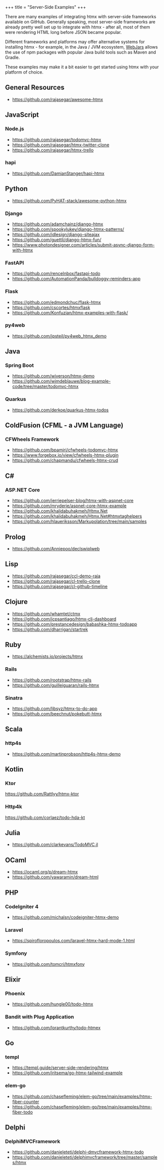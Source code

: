 +++
title = "Server-Side Examples"
+++

There are many examples of integrating htmx with server-side frameworks available on GitHub. Generally speaking,
most server-side frameworks are already pretty well set up to integrate with htmx - after all, most of them were
rendering HTML long before JSON became popular.

Different frameworks and platforms may offer alternative systems for installing htmx - for example, in the Java / JVM
ecosystem, [WebJars](https://www.webjars.org) allows the use of npm packages with popular Java build tools such as
Maven and Gradle.

These examples may make it a bit easier to get started using htmx with your platform of choice.

## General Resources

- <https://github.com/rajasegar/awesome-htmx>

## JavaScript

### Node.js

- <https://github.com/rajasegar/todomvc-htmx>
- <https://github.com/rajasegar/htmx-twitter-clone>
- <https://github.com/rajasegar/htmx-trello>

### hapi

- <https://github.com/DamianStanger/hapi-htmx>

## Python

- <https://github.com/PyHAT-stack/awesome-python-htmx>

### Django

- <https://github.com/adamchainz/django-htmx>
- <https://github.com/spookylukey/django-htmx-patterns/>
- <https://github.com/idlesign/django-siteajax>
- <https://github.com/guettli/django-htmx-fun/>
- <https://www.photondesigner.com/articles/submit-async-django-form-with-htmx>

### FastAPI

- <https://github.com/renceInbox/fastapi-todo>
- <https://github.com/AutomationPanda/bulldoggy-reminders-app>

### Flask

- <https://github.com/edmondchuc/flask-htmx>
- <https://github.com/cscortes/htmxflask>
- <https://github.com/Konfuzian/htmx-examples-with-flask/>

### py4web

- <https://github.com/jpsteil/py4web_htmx_demo>

## Java

### Spring Boot

- <https://github.com/wiverson/htmx-demo>
- <https://github.com/wimdeblauwe/blog-example-code/tree/master/todomvc-htmx>

### Quarkus

- <https://github.com/derkoe/quarkus-htmx-todos>

## ColdFusion (CFML - a JVM Language)

### CFWheels Framework

- <https://github.com/bpamiri/cfwheels-todomvc-htmx>
- <https://www.forgebox.io/view/cfwheels-htmx-plugin>
- <https://github.com/chapmandu/cfwheels-htmx-crud>

## C#

### ASP.NET Core

- <https://github.com/jerriepelser-blog/htmx-with-aspnet-core>
- <https://github.com/mryderie/aspnet-core-htmx-example>
- <https://github.com/khalidabuhakmeh/Htmx.Net>
- <https://github.com/khalidabuhakmeh/Htmx.Net#htmxtaghelpers>
- <https://github.com/hlaueriksson/Markupolation/tree/main/samples>

## Prolog

- <https://github.com/Anniepoo/declswiplweb>

## Lisp

- <https://github.com/rajasegar/ccl-demo-raja>
- <https://github.com/rajasegar/cl-trello-clone>
- <https://github.com/rajasegar/cl-github-timeline>

## Clojure

- <https://github.com/whamtet/ctmx>
- <https://github.com/jcpsantiago/htmx-clj-dashboard>
- <https://github.com/prestancedesign/babashka-htmx-todoapp>
- <https://github.com/dharrigan/startrek>

## Ruby

- <https://alchemists.io/projects/htmx>

### Rails

- <https://github.com/rootstrap/htmx-rails>
- <https://github.com/guilleiguaran/rails-htmx>

### Sinatra

- <https://github.com/libsyz/htmx-to-do-app>
- <https://github.com/beechnut/pokebutt-htmx>

## Scala
  
### http4s
- <https://github.com/martinprobson/http4s-htmx-demo>

## Kotlin

### Ktor

<https://github.com/Rattlyy/htmx-ktor>

### Http4k

<https://github.com/corlaez/todo-hda-kt>

## Julia

- <https://github.com/clarkevans/TodoMVC.jl>

## OCaml

- <https://ocaml.org/p/dream-htmx>
- <https://github.com/yawaramin/dream-html>

## PHP

### CodeIgniter 4

- <https://github.com/michalsn/codeigniter-htmx-demo>


### Laravel

- <https://spirofloropoulos.com/laravel-htmx-hard-mode-1.html>

### Symfony

- <https://github.com/tomcri/htmxfony>

## Elixir

### Phoenix

- <https://github.com/hungle00/todo-htmx>

### Bandit with Plug Application

- <https://github.com/lorantkurthy/todo-htmex>

## Go

### templ

- <https://templ.guide/server-side-rendering/htmx>
- <https://github.com/jritsema/go-htmx-tailwind-example>

### elem-go

- <https://github.com/chasefleming/elem-go/tree/main/examples/htmx-fiber-counter>
- <https://github.com/chasefleming/elem-go/tree/main/examples/htmx-fiber-todo>

## Delphi

### DelphiMVCFramework

- <https://github.com/danieleteti/delphi-dmvcframework-htmx-todo>
- <https://github.com/danieleteti/delphimvcframework/tree/master/samples/htmx>

